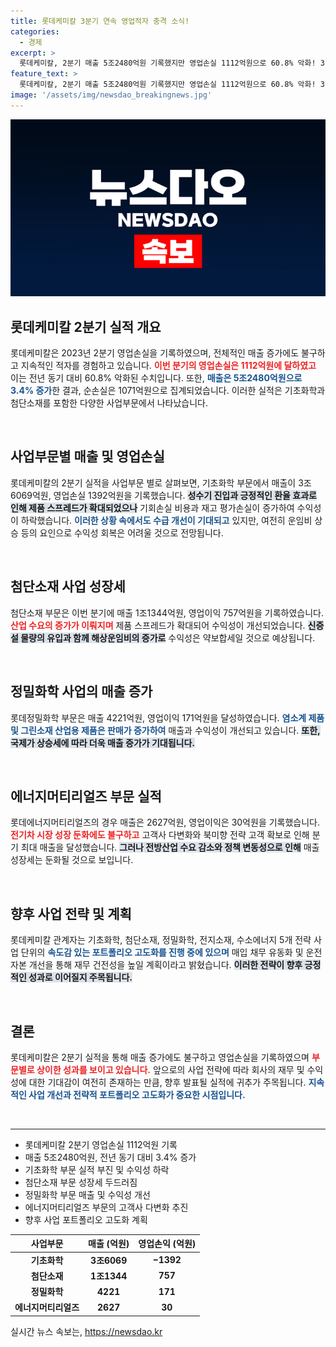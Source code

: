 ```yaml
---
title: 롯데케미칼 3분기 연속 영업적자 충격 소식!
categories:
  - 경제
excerpt: >
  롯데케미칼, 2분기 매출 5조2480억원 기록했지만 영업손실 1112억원으로 60.8% 악화! 3개 분기 연속 적자에 염려 커져. 5개 전략 사업단의 포트폴리오 혁신이 관건! 클릭하여 더 자세한 소식을 확인하세요!
feature_text: >
  롯데케미칼, 2분기 매출 5조2480억원 기록했지만 영업손실 1112억원으로 60.8% 악화! 3개 분기 연속 적자에 염려 커져. 5개 전략 사업단의 포트폴리오 혁신이 관건! 클릭하여 더 자세한 소식을 확인하세요!
image: '/assets/img/newsdao_breakingnews.jpg'
---
```


<p><img src="/assets/img/newsdao_breakingnews.jpg" alt="ontimetimes 속보" /></p>

<h2 data-ke-size="size26">롯데케미칼 2분기 실적 개요</h2>

<p data-ke-size="size16">롯데케미칼은 2023년 2분기 영업손실을 기록하였으며, 전체적인 매출 증가에도 불구하고 지속적인 적자를 경험하고 있습니다. <b><span style="color: #ee2323;">이번 분기의 영업손실은 1112억원에 달하였고</span></b> 이는 전년 동기 대비 60.8% 악화된 수치입니다. 또한, <b><span style="color: #1a5490;">매출은 5조2480억원으로 3.4% 증가</span></b>한 결과, 순손실은 1071억원으로 집계되었습니다. 이러한 실적은 기초화학과 첨단소재를 포함한 다양한 사업부문에서 나타났습니다.</p>

<p data-ke-size="size16">&nbsp;</p>

<h2 data-ke-size="size26">사업부문별 매출 및 영업손실</h2>

<p data-ke-size="size16">롯데케미칼의 2분기 실적을 사업부문 별로 살펴보면, 기초화학 부문에서 매출이 3조6069억원, 영업손실 1392억원을 기록했습니다. <b><span style="background-color: #21538527;">성수기 진입과 긍정적인 환율 효과로 인해 제품 스프레드가 확대되었으나</span></b> 기회손실 비용과 재고 평가손실이 증가하여 수익성이 하락했습니다. <b><span style="color: #1a5490;">이러한 상황 속에서도 수급 개선이 기대되고</span></b> 있지만, 여전히 운임비 상승 등의 요인으로 수익성 회복은 어려울 것으로 전망됩니다.</p>

<p data-ke-size="size16">&nbsp;</p>

<h2 data-ke-size="size26">첨단소재 사업 성장세</h2>

<p data-ke-size="size16">첨단소재 부문은 이번 분기에 매출 1조1344억원, 영업이익 757억원을 기록하였습니다. <b><span style="color: #ee2323;">산업 수요의 증가가 이뤄지며</span></b> 제품 스프레드가 확대되어 수익성이 개선되었습니다. <b><span style="background-color: #21538527;">신증설 물량의 유입과 함께 해상운임비의 증가로</span></b> 수익성은 약보합세일 것으로 예상됩니다.</p>

<p data-ke-size="size16">&nbsp;</p>

<h2 data-ke-size="size26">정밀화학 사업의 매출 증가</h2>

<p data-ke-size="size16">롯데정밀화학 부문은 매출 4221억원, 영업이익 171억원을 달성하였습니다. <b><span style="color: #1a5490;">염소계 제품 및 그린소재 산업용 제품은 판매가 증가하여</span></b> 매출과 수익성이 개선되고 있습니다. <b><span style="background-color: #21538527;">또한, 국제가 상승세에 따라 더욱 매출 증가가 기대됩니다.</span></b></p>

<p data-ke-size="size16">&nbsp;</p>

<h2 data-ke-size="size26">에너지머티리얼즈 부문 실적</h2>

<p data-ke-size="size16">롯데에너지머티리얼즈의 경우 매출은 2627억원, 영업이익은 30억원을 기록했습니다. <b><span style="color: #ee2323;">전기차 시장 성장 둔화에도 불구하고</span></b> 고객사 다변화와 북미향 전략 고객 확보로 인해 분기 최대 매출을 달성했습니다. <b><span style="background-color: #21538527;">그러나 전방산업 수요 감소와 정책 변동성으로 인해</span></b> 매출 성장세는 둔화될 것으로 보입니다.</p>

<p data-ke-size="size16">&nbsp;</p>

<h2 data-ke-size="size26">향후 사업 전략 및 계획</h2>

<p data-ke-size="size16">롯데케미칼 관계자는 기초화학, 첨단소재, 정밀화학, 전지소재, 수소에너지 5개 전략 사업 단위의 <b><span style="color: #1a5490;">속도감 있는 포트폴리오 고도화를 진행 중에 있으며</span></b> 매입 채무 유동화 및 운전자본 개선을 통해 재무 건전성을 높일 계획이라고 밝혔습니다. <b><span style="background-color: #21538527;">이러한 전략이 향후 긍정적인 성과로 이어질지 주목됩니다.</span></b></p>

<p data-ke-size="size16">&nbsp;</p>

<h2 data-ke-size="size26">결론</h2>

<p data-ke-size="size16">롯데케미칼은 2분기 실적을 통해 매출 증가에도 불구하고 영업손실을 기록하였으며 <b><span style="color: #ee2323;">부문별로 상이한 성과를 보이고 있습니다.</span></b> 앞으로의 사업 전략에 따라 회사의 재무 및 수익성에 대한 기대감이 여전히 존재하는 만큼, 향후 발표될 실적에 귀추가 주목됩니다. <b><span style="color: #1a5490;">지속적인 사업 개선과 전략적 포트폴리오 고도화가 중요한 시점입니다.</span></b></p>

<p data-ke-size="size16">&nbsp;</p>

<hr />

<ul>
    <li>롯데케미칼 2분기 영업손실 1112억원 기록</li>
    <li>매출 5조2480억원, 전년 동기 대비 3.4% 증가</li>
    <li>기초화학 부문 실적 부진 및 수익성 하락</li>
    <li>첨단소재 부문 성장세 두드러짐</li>
    <li>정밀화학 부문 매출 및 수익성 개선</li>
    <li>에너지머티리얼즈 부문의 고객사 다변화 추진</li>
    <li>향후 사업 포트폴리오 고도화 계획</li>
</ul>

<table style="border-collapse: collapse; width: 100%;">
    <thead>
        <tr>
            <th style="text-align: center;">사업부문</th>
            <th style="text-align: center;">매출 (억원)</th>
            <th style="text-align: center;">영업손익 (억원)</th>
        </tr>
    </thead>
    <tbody>
        <tr>
            <td style="text-align: center; height: 17px;"><b>기초화학</b></td>
            <td style="text-align: center; height: 17px;"><b>3조6069</b></td>
            <td style="text-align: center; height: 17px;"><b>−1392</b></td>
        </tr>
        <tr>
            <td style="text-align: center; height: 17px;"><b>첨단소재</b></td>
            <td style="text-align: center; height: 17px;"><b>1조1344</b></td>
            <td style="text-align: center; height: 17px;"><b>757</b></td>
        </tr>
        <tr>
            <td style="text-align: center; height: 17px;"><b>정밀화학</b></td>
            <td style="text-align: center; height: 17px;"><b>4221</b></td>
            <td style="text-align: center; height: 17px;"><b>171</b></td>
        </tr>
        <tr>
            <td style="text-align: center; height: 17px;"><b>에너지머티리얼즈</b></td>
            <td style="text-align: center; height: 17px;"><b>2627</b></td>
            <td style="text-align: center; height: 17px;"><b>30</b></td>
        </tr>
    </tbody>
</table>
실시간 뉴스 속보는, <a href="https://newsdao.kr" rel="dofollow">https://newsdao.kr</a>


